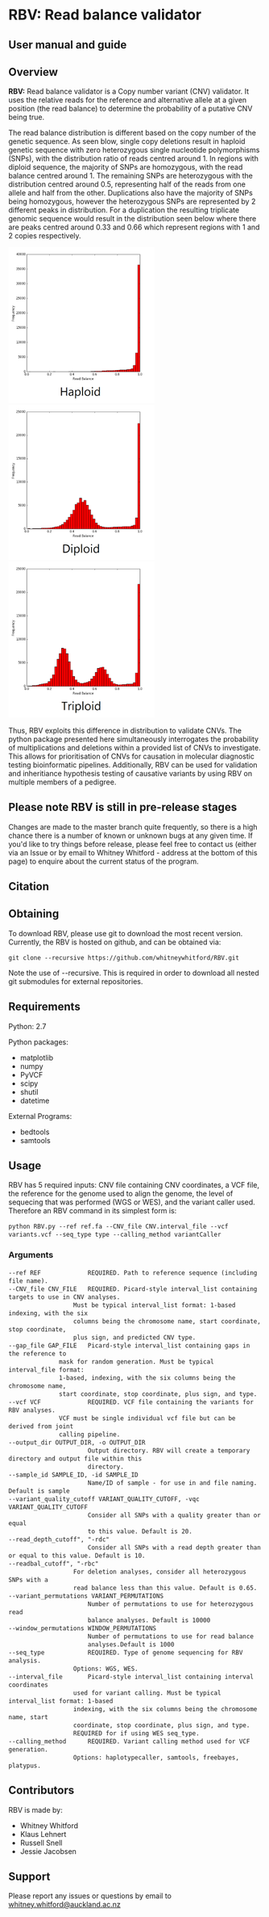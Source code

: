 # RBV: Read balance validator
## User manual and guide


## Overview
**RBV:** Read balance validator is a Copy number variant (CNV) validator. It uses the relative reads for the reference and alternative allele at a given position (the read balance) to determine the probability of a putative CNV being true.

The read balance distribution is different based on the copy number of the genetic sequence. As seen blow, single copy deletions result in haploid genetic sequence with zero heterozygous single nucleotide polymorphisms (SNPs), with the distribution ratio of reads centred around 1. In regions with diploid sequence, the majority of SNPs are homozygous, with the read balance centred around 1. The remaining SNPs are heterozygous with the distribution centred around 0.5, representing half of the reads from one allele and half from the other. Duplications also have the majority of SNPs being homozygous, however the heterozygous SNPs are represented by 2 different peaks in distribution. For a duplication the resulting triplicate genomic sequence would result in the distribution seen below where there are peaks centred around 0.33 and 0.66 which represent regions with 1 and 2 copies respectively.

<img src="./images/haploid_readbal.png" width="290"><img src="./images/diploid_readbal.png" width="290"><img src="./images/triploid_readbal.png" width="290">

Thus, RBV exploits this difference in distribution to validate CNVs. The python package presented here simultaneously interrogates the probability of multiplications and deletions within a provided list of CNVs to investigate. This allows for prioritisation of CNVs for causation in molecular diagnostic testing bioinformatic pipelines. Additionally, RBV can be used for validation and inheritiance hypothesis testing of causative variants by using RBV on multiple members of a pedigree.

## Please note RBV is still in pre-release stages
Changes are made to the master branch quite frequently, so there is a high chance there is a number of known or unknown bugs at any given time. If you'd like to try things before release, please feel free to contact us (either via an Issue or by email to Whitney Whitford - address at the bottom of this page) to enquire about the current status of the program.

## Citation



## Obtaining
To download RBV, please use git to download the most recent version.  Currently, the RBV is hosted on github, and can be obtained via:

    git clone --recursive https://github.com/whitneywhitford/RBV.git

Note the use of --recursive.  This is required in order to download all nested git submodules for external repositories.

## Requirements
Python: 2.7

Python packages:
- matplotlib
- numpy
- PyVCF
- scipy
- shutil
- datetime

External Programs:
- bedtools
- samtools

## Usage
RBV has 5 required inputs: CNV file containing CNV coordinates, a VCF file, the reference for the genome used to align the genome, the level of sequecing that was performed (WGS or WES), and the variant caller used. Therefore an RBV command in its simplest form is:

  	python RBV.py --ref ref.fa --CNV_file CNV.interval_file --vcf variants.vcf --seq_type type --calling_method variantCaller
  
### Arguments
  ~~~~ -h, --help       show this help message and exit
  --ref REF             REQUIRED. Path to reference sequence (including file name).
  --CNV_file CNV_FILE   REQUIRED. Picard-style interval_list containing targets to use in CNV analyses.
		        	Must be typical interval_list format: 1-based indexing, with the six
		        	columns being the chromosome name, start coordinate, stop coordinate,
		        	plus sign, and predicted CNV type.
  --gap_file GAP_FILE   Picard-style interval_list containing gaps in the reference to
				mask for random generation. Must be typical interval_file format:
				1-based, indexing, with the six columns being the chromosome name,
				start coordinate, stop coordinate, plus sign, and type.
  --vcf VCF         	REQUIRED. VCF file containing the variants for RBV analyses.
				VCF must be single individual vcf file but can be derived from joint
				calling pipeline.
  --output_dir OUTPUT_DIR, -o OUTPUT_DIR
                        Output directory. RBV will create a temporary directory and output file within this
                        directory.
  --sample_id SAMPLE_ID, -id SAMPLE_ID
                        Name/ID of sample - for use in and file naming. Default is sample
  --variant_quality_cutoff VARIANT_QUALITY_CUTOFF, -vqc VARIANT_QUALITY_CUTOFF
                        Consider all SNPs with a quality greater than or equal
                        to this value. Default is 20.
  --read_depth_cutoff", "-rdc"
                        Consider all SNPs with a read depth greater than or equal to this value. Default is 10.
  --readbal_cutoff", "-rbc"
		        	For deletion analyses, consider all heterozygous SNPs with a
		        	read balance less than this value. Default is 0.65.
  --variant_permutations VARIANT_PERMUTATIONS
                        Number of permutations to use for heterozygous read
                        balance analyses. Default is 10000
  --window_permutations WINDOW_PERMUTATIONS
                        Number of permutations to use for read balance
                        analyses.Default is 1000
  --seq_type            REQUIRED. Type of genome sequencing for RBV analysis.
		        	Options: WGS, WES.		
  --interval_file       Picard-style interval_list containing interval coordinates
		        	used for variant calling. Must be typical interval_list format: 1-based
		        	indexing, with the six columns being the chromosome name, start
		        	coordinate, stop coordinate, plus sign, and type.
		        	REQUIRED for if using WES seq_type.
  --calling_method      REQUIRED. Variant calling method used for VCF generation.
		        	Options: haplotypecaller, samtools, freebayes, platypus.
~~~~ 


## Contributors

RBV is made by:

- Whitney Whitford
- Klaus Lehnert
- Russell Snell
- Jessie Jacobsen

## Support

Please report any issues or questions by email to whitney.whitford@auckland.ac.nz
